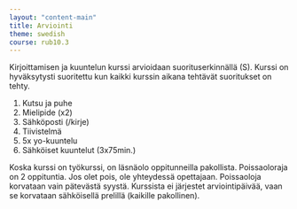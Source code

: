 ```yaml
---
layout: "content-main"
title: Arviointi
theme: swedish
course: rub10.3
---
```


Kirjoittamisen ja kuuntelun kurssi arvioidaan suorituserkinnällä (S). Kurssi on hyväksytysti suoritettu kun kaikki kurssin aikana tehtävät suoritukset on tehty.

1. Kutsu ja puhe
2. Mielipide (x2)
3. Sähköposti (/kirje)
4. Tiivistelmä
5. 5x yo-kuuntelu
4. Sähköiset kuuntelut (3x75min.)

Koska kurssi on työkurssi, on läsnäolo oppitunneilla pakollista. Poissaoloraja on 2 oppituntia. Jos olet pois, ole yhteydessä opettajaan. Poissaoloja korvataan vain pätevästä syystä. Kurssista ei järjestet arviointipäivää, vaan se korvataan sähköisellä prelillä (kaikille pakollinen).
